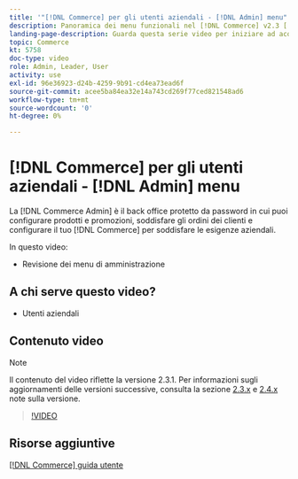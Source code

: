 ```yaml
---
title: '"[!DNL Commerce] per gli utenti aziendali - [!DNL Admin] menu"'
description: Panoramica dei menu funzionali nel [!DNL Commerce] v2.3 [!DNL Admin].
landing-page-description: Guarda questa serie video per iniziare ad acquisire le nozioni di base di Adobe Commerce e utilizzare le funzioni di Admin.
topic: Commerce
kt: 5758
doc-type: video
role: Admin, Leader, User
activity: use
exl-id: 96e36923-d24b-4259-9b91-cd4ea73ead6f
source-git-commit: acee5ba84ea32e14a743cd269f77ced821548ad6
workflow-type: tm+mt
source-wordcount: '0'
ht-degree: 0%

---
```


# [!DNL Commerce] per gli utenti aziendali - [!DNL Admin] menu

La [!DNL Commerce Admin] è il back office protetto da password in cui puoi configurare prodotti e promozioni, soddisfare gli ordini dei clienti e configurare il tuo [!DNL Commerce] per soddisfare le esigenze aziendali.

In questo video:

- Revisione dei menu di amministrazione

## A chi serve questo video?

- Utenti aziendali

## Contenuto video

>[!NOTE]
>
>Il contenuto del video riflette la versione 2.3.1. Per informazioni sugli aggiornamenti delle versioni successive, consulta la sezione [ 2.3.x](https://devdocs.magento.com/guides/v2.3/release-notes/bk-release-notes.html) e [2.4.x](https://devdocs.magento.com/guides/v2.4/release-notes/bk-release-notes.html) note sulla versione.

>[!VIDEO](https://video.tv.adobe.com/v/35942?quality=12&learn=on)

## Risorse aggiuntive

[[!DNL Commerce] guida utente](https://docs.magento.com/)
